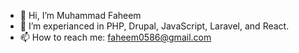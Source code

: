 - 👋 Hi, I’m Muhammad Faheem
- 👀 I’m experianced in PHP, Drupal, JavaScript, Laravel, and React. 
- 📫 How to reach me: faheem0586@gmail.com
 
